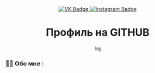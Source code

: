 <div id="badges" align="center">
  <a href="https://vk.com/feodosiiiiii">
    <img src="https://img.shields.io/badge/VK-blue?style=for-the-badge&logo=VK&logoColor=white" alt="VK Badge"/>
  </a>

  <a href="https://instagram.com/fedya_fedotov_?igshid=MzMyNGUyNmU2YQ==">
      <img src="https://img.shields.io/badge/Instagram-red?style=for-the-badge&logo=Instagram&logoColor=white" alt="Instagram Badge"/>
  </a>
</div> 

<div id="viewprof" align="center">
  <img src="https://komarev.com/ghpvc/?username=Dominoshehka&style=flat-square&color=blue" alt=""/>
</div>

<div id="heythere" align="center">
  <h1>Профиль на GITHUB</h1>hq
</div>

### :woman_technologist: Обо мне :
